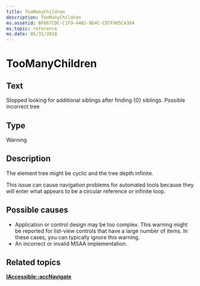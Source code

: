 ```yaml
---
title: TooManyChildren
description: TooManyChildren
ms.assetid: BF667CDC-C1F9-44B2-B64C-CD7F085CA364
ms.topic: reference
ms.date: 05/31/2018
---
```


# TooManyChildren

## Text

Stopped looking for additional siblings after finding {0} siblings. Possible incorrect tree

## Type

Warning

## Description

The element tree might be cyclic and the tree depth infinite.

This issue can cause navigation problems for automated tools because they will enter what appears to be a circular reference or infinite loop.

## Possible causes

-   Application or control design may be too complex. This warning might be reported for list-view controls that have a large number of items. In these cases, you can typically ignore this warning.
-   An incorrect or invalid MSAA implementation.

## Related topics

<dl> <dt>

[**IAccessible::accNavigate**](/windows/desktop/api/Oleacc/nf-oleacc-iaccessible-accnavigate)
</dt> </dl>

 

 




